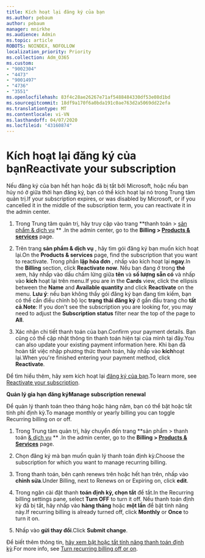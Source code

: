 ```yaml
---
title: Kích hoạt lại đăng ký của bạn
ms.author: pebaum
author: pebaum
manager: mnirkhe
ms.audience: Admin
ms.topic: article
ROBOTS: NOINDEX, NOFOLLOW
localization_priority: Priority
ms.collection: Adm_O365
ms.custom:
- "9002304"
- "4473"
- "9001497"
- "4736"
- "3551"
ms.openlocfilehash: 83f4c28ae26267e71af5488484330df53e08d1bd
ms.sourcegitcommit: 18df9a170f6a0bda191c0ae763d2a5069dd22efa
ms.translationtype: MT
ms.contentlocale: vi-VN
ms.lasthandoff: 04/07/2020
ms.locfileid: "43160874"
---
```

# <a name="reactivate-your-subscription"></a><span data-ttu-id="2edd9-102">Kích hoạt lại đăng ký của bạn</span><span class="sxs-lookup"><span data-stu-id="2edd9-102">Reactivate your subscription</span></span>

<span data-ttu-id="2edd9-103">Nếu đăng ký của bạn hết hạn hoặc đã bị tắt bởi Microsoft, hoặc nếu bạn hủy nó ở giữa thời hạn đăng ký, bạn có thể kích hoạt lại nó trong Trung tâm quản trị.</span><span class="sxs-lookup"><span data-stu-id="2edd9-103">If your subscription expires, or was disabled by Microsoft, or if you cancelled it in the middle of the subscription term, you can reactivate it in the admin center.</span></span> 

1. <span data-ttu-id="2edd9-104">Trong Trung tâm quản trị, hãy truy cập vào trang \*\*thanh toán > [sản phẩm & dịch vụ](https://go.microsoft.com/fwlink/p/?linkid=842054) \*\* .</span><span class="sxs-lookup"><span data-stu-id="2edd9-104">In the admin center, go to the **Billing > [Products & services](https://go.microsoft.com/fwlink/p/?linkid=842054)** page.</span></span>

2. <span data-ttu-id="2edd9-105">Trên trang **sản phẩm & dịch vụ** , hãy tìm gói đăng ký bạn muốn kích hoạt lại.</span><span class="sxs-lookup"><span data-stu-id="2edd9-105">On the **Products & services** page, find the subscription that you want to reactivate.</span></span>  <span data-ttu-id="2edd9-106">Trong phần **lập hóa đơn** , nhấp vào kích hoạt lại **ngay**.</span><span class="sxs-lookup"><span data-stu-id="2edd9-106">In the **Billing** section, click **Reactivate now**.</span></span>  <span data-ttu-id="2edd9-107">Nếu bạn đang ở trong **thẻ** xem, hãy nhấp vào dấu chấm lửng giữa **tên** và **số lượng sẵn có** và nhấp vào **kích** hoạt lại trên menu.</span><span class="sxs-lookup"><span data-stu-id="2edd9-107">If you are in the **Cards** view, click the ellipsis between the **Name** and **Available quantity** and click **Reactivate** on the menu.</span></span> <span data-ttu-id="2edd9-108">**Lưu ý**: nếu bạn không thấy gói đăng ký bạn đang tìm kiếm, bạn có thể cần điều chỉnh bộ lọc **trạng thái đăng ký** ở gần đầu trang cho **tất cả**.</span><span class="sxs-lookup"><span data-stu-id="2edd9-108">**Note**: If you don't see the subscription you are looking for, you may need to adjust the **Subscription status** filter near the top of the page to **All**.</span></span>

3. <span data-ttu-id="2edd9-109">Xác nhận chi tiết thanh toán của bạn.</span><span class="sxs-lookup"><span data-stu-id="2edd9-109">Confirm your payment details.</span></span>  <span data-ttu-id="2edd9-110">Bạn cũng có thể cập nhật thông tin thanh toán hiện tại của mình tại đây.</span><span class="sxs-lookup"><span data-stu-id="2edd9-110">You can also update your existing payment information here.</span></span>  <span data-ttu-id="2edd9-111">Khi bạn đã hoàn tất việc nhập phương thức thanh toán, hãy nhấp vào **kích**hoạt lại.</span><span class="sxs-lookup"><span data-stu-id="2edd9-111">When you're finished entering your payment method, click **Reactivate**.</span></span>

<span data-ttu-id="2edd9-112">Để tìm hiểu thêm, hãy xem kích hoạt lại [đăng ký của bạn](https://docs.microsoft.com/office365/admin/subscriptions-and-billing/reactivate-your-subscription).</span><span class="sxs-lookup"><span data-stu-id="2edd9-112">To learn more, see [Reactivate your subscription](https://docs.microsoft.com/office365/admin/subscriptions-and-billing/reactivate-your-subscription).</span></span>

<span data-ttu-id="2edd9-113">**Quản lý gia hạn đăng ký**</span><span class="sxs-lookup"><span data-stu-id="2edd9-113">**Manage subscription renewal**</span></span>

<span data-ttu-id="2edd9-114">Để quản lý thanh toán theo tháng hoặc hàng năm, bạn có thể bật hoặc tắt tính phí định kỳ.</span><span class="sxs-lookup"><span data-stu-id="2edd9-114">To manage monthly or yearly billing you can toggle Recurring billing on or off.</span></span>

1. <span data-ttu-id="2edd9-115">Trong Trung tâm quản trị, hãy chuyển đến trang \*\*sản phẩm > thanh toán [& dịch vụ](https://go.microsoft.com/fwlink/p/?linkid=842054) \*\* .</span><span class="sxs-lookup"><span data-stu-id="2edd9-115">In the admin center, go to the **Billing > [Products & Services](https://go.microsoft.com/fwlink/p/?linkid=842054)** page.</span></span>

2. <span data-ttu-id="2edd9-116">Chọn đăng ký mà bạn muốn quản lý thanh toán định kỳ.</span><span class="sxs-lookup"><span data-stu-id="2edd9-116">Choose the subscription for which you want to manage recurring billing.</span></span> 

3. <span data-ttu-id="2edd9-117">Trong thanh toán, bên cạnh renews trên hoặc hết hạn trên, nhấp vào **chỉnh sửa**.</span><span class="sxs-lookup"><span data-stu-id="2edd9-117">Under Billing, next to Renews on or Expiring on, click **edit**.</span></span>

4. <span data-ttu-id="2edd9-118">Trong ngăn cài đặt thanh **toán định kỳ, chọn tắt** để tắt.</span><span class="sxs-lookup"><span data-stu-id="2edd9-118">In the Recurring billing settings pane, select **Turn OFF** to turn it off.</span></span> <span data-ttu-id="2edd9-119">Nếu thanh toán định kỳ đã bị tắt, hãy nhấp vào **hàng tháng** hoặc **một lần** để bật tính năng này.</span><span class="sxs-lookup"><span data-stu-id="2edd9-119">If recurring billing is already turned off, click **Monthly** or **Once** to turn it on.</span></span> 

5. <span data-ttu-id="2edd9-120">Nhấp vào **gửi thay đổi**.</span><span class="sxs-lookup"><span data-stu-id="2edd9-120">Click **Submit change**.</span></span>

<span data-ttu-id="2edd9-121">Để biết thêm thông tin, [hãy xem bật hoặc tắt tính năng thanh toán định kỳ](https://docs.microsoft.com/office365/admin/subscriptions-and-billing/renew-your-subscription#turn-recurring-billing-off-or-on).</span><span class="sxs-lookup"><span data-stu-id="2edd9-121">For more info, see [Turn recurring billing off or on](https://docs.microsoft.com/office365/admin/subscriptions-and-billing/renew-your-subscription#turn-recurring-billing-off-or-on).</span></span>
